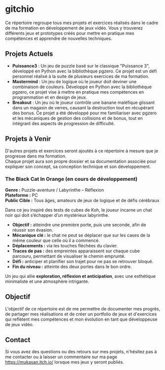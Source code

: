 # gitchio

Ce répertoire regroupe tous mes projets et exercices réalisés dans le cadre de ma formation en développement de jeux vidéo. Vous y trouverez différents jeux et prototypes créés pour mettre en pratique mes compétences et apprendre de nouvelles techniques.

## Projets Actuels

- **Puissance3** : Un jeu de puzzle basé sur le classique "Puissance 3", développé en Python avec la bibliothèque pgzero. Ce projet est un défi personnel réalisé à la suite de plusieurs exercices de ma formation.
- **Mastermind** : Un jeu de logique où le joueur doit deviner une combinaison de couleurs. Développé en Python avec la bibliothèque pgzero, ce projet vise à mettre en pratique mes compétences en programmation et en design de jeux.
- **Breakout** : Un jeu où le joueur contrôle une banane maléfique glissant dans un magasin de verres, causant la destruction tout en récupérant des bonus. Ce projet a été développé pour me familiariser avec pgzero et les mécaniques de gestion des collisions et de bonus, tout en intégrant des aspects de progression de difficulté.

## Projets à Venir

D'autres projets et exercices seront ajoutés à ce répertoire à mesure que je progresse dans ma formation.  
Chaque projet aura son propre dossier et sa documentation associée pour expliquer son concept, sa conception technique et son développement.

### The Black Cat In Orange (en cours de développement)
**Genre :** Puzzle-aventure / Labyrinthe – Réflexion  
**Plateforme :** PC  
**Public Cible :** Tous âges, amateurs de jeux de logique et de défis cérébraux  

Dans ce jeu inspiré des tests de cubes de Koh, le joueur incarne un chat noir qui doit s’échapper d’un mystérieux labyrinthe.  
- **Objectif :** atteindre une première porte, puis une seconde, afin de réussir son évasion.  
- **Mécanique clé :** le chat ne peut se déplacer que sur les cases de la même couleur que celle où il a commencé.  
- **Déplacements :** via les touches fléchées du clavier.  
- **Traces de pas :** des empreintes apparaissent sur chaque cube parcouru, permettant de visualiser le chemin emprunté.  
- **Défi :** anticiper et planifier son trajet pour ne pas se retrouver bloqué.  
- **Fin du niveau :** atteinte des deux portes dans le bon ordre.  

Un jeu qui allie **exploration, réflexion et anticipation**, avec une esthétique minimaliste et une atmosphère intrigante.

## Objectif

L'objectif de ce répertoire est de me permettre de documenter mes progrès, de partager mes réalisations et de créer un portfolio de jeux et d'exercices qui reflètent mes compétences et mon évolution en tant que développeuse de jeux vidéo.

## Contact

Si vous avez des questions ou des retours sur mes projets, n'hésitez pas à me contacter ou à laisser un commentaire sur ma page https://mukasan.itch.io/ lorsque mes jeux y seront publiés.
